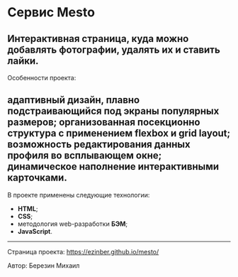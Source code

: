 # Сервис Mesto

Интерактивная страница, куда можно добавлять фотографии, удалять их и ставить лайки.
---
Особенности проекта:

адаптивный дизайн, плавно подстраивающийся под экраны популярных размеров;
организованная посекционно структура с применением **flexbox** и **grid layout**;
возможность редактирования данных профиля во всплывающем окне;
динамическое наполнение интерактивными карточками.
---
В проекте применены следующие технологии:

- **HTML**;
- **CSS**;
- методология web-разработки **БЭМ**;
- **JavaScript**.
---
Страница проекта: https://ezinber.github.io/mesto/

Автор: Березин Михаил